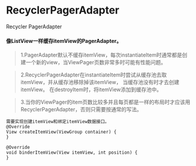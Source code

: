 # RecyclerPagerAdapter
Recycler PagerAdapter
#### 像ListView一样缓存itemView的PagerAdapter。

> 1.PagerAdapter默认不缓存itemView，每次instantiateItem时通常都是创建一个新的view，当ViewPager页数非常多时可能有性能问题。

> 2.RecyclerPagerAdapter在instantiateItem时尝试从缓存池去取itemView，并从缓存池移除掉该itemView，
当缓存池没有时才去创建itemView。
在destroyItem时，将itemView添加到缓存池中。

> 3.当你的ViewPager的item页数比较多并且每页都是一样的布局时才应该用RecyclerPagerAdapter，否则只需要按通常的写法。

    需要实现创建itemView和绑定itemView数据接口。
    @Override
    View createItemView(ViewGroup container) {
    }

    @Override
    void binderItemView(View itemView, int position) {
    }
